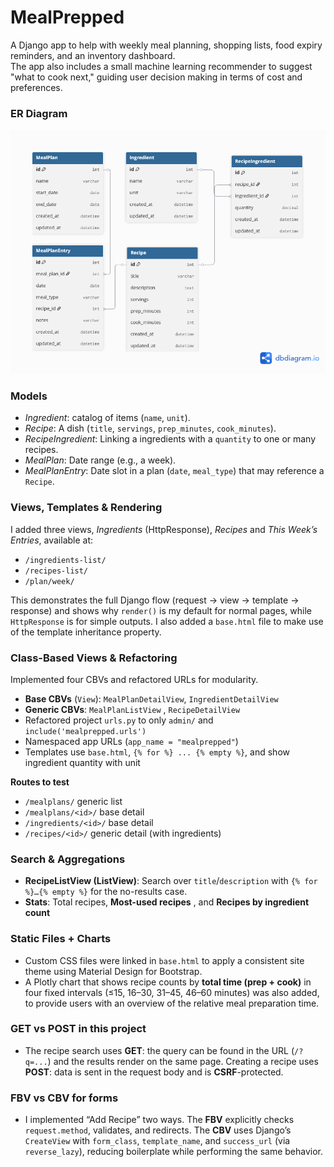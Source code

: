 # MealPrepped

A Django app to help with weekly meal planning, shopping lists, food expiry reminders, and an inventory dashboard.  
The app also includes a small machine learning recommender to suggest "what to cook next," guiding user decision making in terms of cost and preferences.

### ER Diagram
![ER Diagram](docs/notes/ERDiagram.png)

### Models
- *Ingredient*: catalog of items (`name`, `unit`).
- *Recipe*: A dish (`title`, `servings`, `prep_minutes`, `cook_minutes`).
- *RecipeIngredient*: Linking a ingredients with a `quantity` to one or many recipes.
- *MealPlan*: Date range (e.g., a week).
- *MealPlanEntry*: Date slot in a plan (`date`, `meal_type`) that may reference a `Recipe`.

### Views, Templates & Rendering

I added three views, *Ingredients* (HttpResponse), *Recipes*  and *This Week’s Entries*, available at:

- `/ingredients-list/`
- `/recipes-list/`
- `/plan/week/`

This demonstrates the full Django flow (request → view → template → response) and shows why `render()` is my default for normal pages, while `HttpResponse` is for simple outputs. I also added a `base.html` file to make use of the template inheritance property.

### Class-Based Views & Refactoring

Implemented four CBVs and refactored URLs for modularity.

- **Base CBVs** (`View`): `MealPlanDetailView`, `IngredientDetailView`
- **Generic CBVs**: `MealPlanListView` , `RecipeDetailView` 
- Refactored project `urls.py` to only `admin/` and `include('mealprepped.urls')`
- Namespaced app URLs (`app_name = "mealprepped"`)
- Templates use `base.html`, `{% for %} ... {% empty %}`, and show ingredient quantity with unit

**Routes to test**
- `/mealplans/` generic list
- `/mealplans/<id>/` base detail
- `/ingredients/<id>/` base detail
- `/recipes/<id>/` generic detail (with ingredients)

### Search & Aggregations

- **RecipeListView (ListView)**: Search over `title`/`description` with `{% for %}…{% empty %}` for the no-results case.  
- **Stats**: Total recipes, **Most-used recipes** , and **Recipes by ingredient count**   

### Static Files + Charts

- Custom CSS files were linked in `base.html` to apply a consistent site theme using Material Design for Bootstrap. 
- A Plotly chart that shows recipe counts by **total time (prep + cook)** in four fixed intervals (≤15, 16–30, 31–45, 46–60 minutes) was also added, to provide users with an overview of the relative meal preparation time.


### GET vs POST in this project

- The recipe search uses **GET**: the query can be found in the URL (`/?q=...`) and the results render on the same page. Creating a recipe uses **POST**: data is sent in the request body and is **CSRF**-protected.

### FBV vs CBV for forms

- I implemented “Add Recipe” two ways. The **FBV** explicitly checks `request.method`, validates, and redirects. The **CBV** uses Django’s `CreateView` with `form_class`, `template_name`, and `success_url` (via `reverse_lazy`), reducing boilerplate while performing the same behavior.
